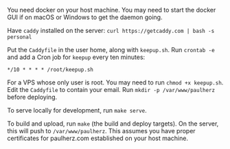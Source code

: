 You need docker on your host machine. You may need to start the docker GUI if on macOS or Windows to get the daemon going.

Have `caddy` installed on the server: `curl https://getcaddy.com | bash -s personal`

Put the `Caddyfile` in the user home, along with `keepup.sh`. 
Run `crontab -e` and add a Cron job for `keepup` every ten minutes:
```
*/10 * * * * /root/keepup.sh
```

For a VPS whose only user is root. You may need to run `chmod +x keepup.sh`.
Edit the `Caddyfile` to contain your email. Run `mkdir -p /var/www/paulherz` before deploying.

To serve locally for development, run `make serve`.

To build and upload, run `make` (the build and deploy targets). On the server, this will push to `/var/www/paulherz`. This assumes you have proper certificates for paulherz.com established on your host machine.
